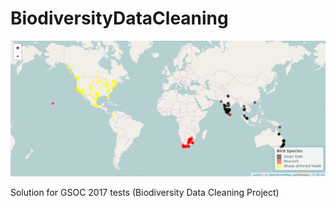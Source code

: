 # BiodiversityDataCleaning
![image](https://github.com/jatinrajani/BiodiversityDataCleaning/blob/master/easyplot.png)

Solution for GSOC 2017 tests (Biodiversity Data Cleaning Project)
